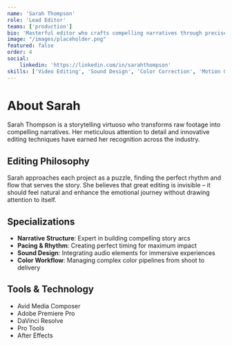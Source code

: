 ```yaml
---
name: 'Sarah Thompson'
role: 'Lead Editor'
teams: ['production']
bio: 'Masterful editor who crafts compelling narratives through precise pacing, seamless transitions, and innovative storytelling techniques.'
image: "/images/placeholder.png"
featured: false
order: 4
social:
    linkedin: 'https://linkedin.com/in/sarahthompson'
skills: ['Video Editing', 'Sound Design', 'Color Correction', 'Motion Graphics']
---
```


# About Sarah

Sarah Thompson is a storytelling virtuoso who transforms raw footage into compelling narratives. Her meticulous attention to detail and innovative editing techniques have earned her recognition across the industry.

## Editing Philosophy

Sarah approaches each project as a puzzle, finding the perfect rhythm and flow that serves the story. She believes that great editing is invisible – it should feel natural and enhance the emotional journey without drawing attention to itself.

## Specializations

- **Narrative Structure**: Expert in building compelling story arcs
- **Pacing & Rhythm**: Creating perfect timing for maximum impact
- **Sound Design**: Integrating audio elements for immersive experiences
- **Color Workflow**: Managing complex color pipelines from shoot to delivery

## Tools & Technology

- Avid Media Composer
- Adobe Premiere Pro
- DaVinci Resolve
- Pro Tools
- After Effects
